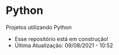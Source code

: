 # Python
Projetos utilizando Python
- Esse repositório está em construção!
- Última Atualização: 09/08/2021 - 10:52
